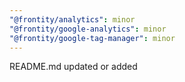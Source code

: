 ```yaml
---
"@frontity/analytics": minor
"@frontity/google-analytics": minor
"@frontity/google-tag-manager": minor
---
```


README.md updated or added
